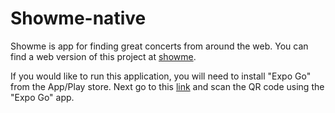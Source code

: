 # Showme-native

Showme is app for finding great concerts from around the web. You can find a web version of this project at [showme](https://www.showme.band).

If you would like to run this application, you will need to install "Expo Go" from the App/Play store. Next go to this [link](https://expo.io/@samwise__/projects/showme) and scan the QR code using the "Expo Go" app.
